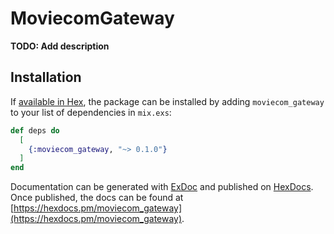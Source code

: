 # MoviecomGateway

**TODO: Add description**

## Installation

If [available in Hex](https://hex.pm/docs/publish), the package can be installed
by adding `moviecom_gateway` to your list of dependencies in `mix.exs`:

```elixir
def deps do
  [
    {:moviecom_gateway, "~> 0.1.0"}
  ]
end
```

Documentation can be generated with [ExDoc](https://github.com/elixir-lang/ex_doc)
and published on [HexDocs](https://hexdocs.pm). Once published, the docs can
be found at [https://hexdocs.pm/moviecom_gateway](https://hexdocs.pm/moviecom_gateway).

